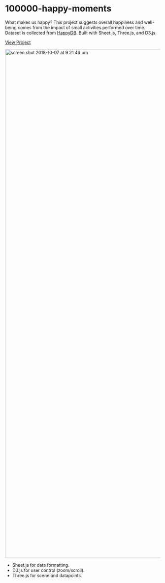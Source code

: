 # 100000-happy-moments

What makes us happy? This project suggests overall happiness and well-being comes from the impact of small activities performed over time. Dataset is collected from [HappyDB](https://github.com/rit-public/HappyDB). Built with Sheet.js, Three.js, and D3.js.


[View Project](https://jooohyunpark.github.io/100000-happy-moments/)


<img width="1649" alt="screen shot 2018-10-07 at 9 21 46 pm" src="https://user-images.githubusercontent.com/31669188/46592532-af01ce80-ca91-11e8-9c55-f65d2f2b6ff3.png">


* Sheet.js for data formatting.
* D3.js for user control (zoom/scroll).
* Three.js for scene and datapoints. 
